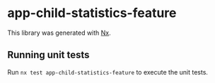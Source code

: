 # app-child-statistics-feature

This library was generated with [Nx](https://nx.dev).

## Running unit tests

Run `nx test app-child-statistics-feature` to execute the unit tests.
